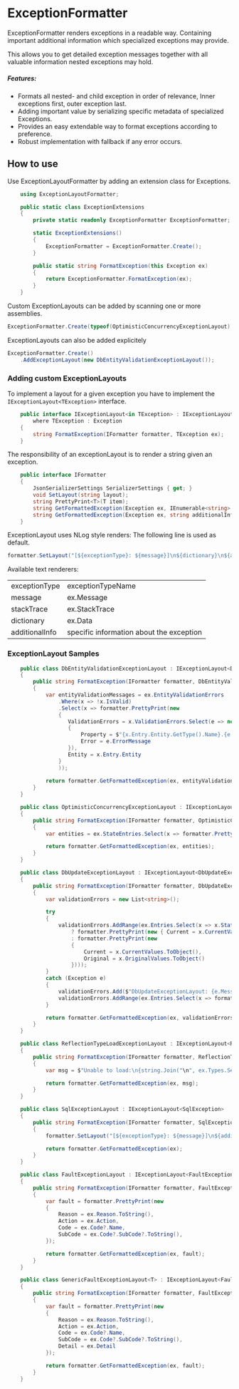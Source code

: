 # ExceptionFormatter
ExceptionFormatter renders exceptions in a readable way. Containing important additional information which specialized exceptions may provide.

This allows you to get detailed exception messages together with all valuable information nested exceptions may hold.

##### Features:
* Formats all nested- and child exception in order of relevance, Inner exceptions first, outer exception last.
* Adding important value by serializing specific metadata of specialized Exceptions. 
* Provides an easy extendable way to format exceptions according to preference.  
* Robust implementation with fallback if any error occurs.

## How to use

Use ExceptionLayoutFormatter by adding an extension class for Exceptions.

```csharp
    using ExceptionLayoutFormatter;

    public static class ExceptionExtensions
    {
        private static readonly ExceptionFormatter ExceptionFormatter;

        static ExceptionExtensions()
        {
            ExceptionFormatter = ExceptionFormatter.Create();
        }

        public static string FormatException(this Exception ex)
        {
            return ExceptionFormatter.FormatException(ex);
        }
    }
```
Custom ExceptionLayouts can be added by scanning one or more assemblies.

```csharp 
ExceptionFormatter.Create(typeof(OptimisticConcurrencyExceptionLayout).Assembly); 
```

ExceptionLayouts can also be added explicitely

```csharp 
ExceptionFormatter.Create()
    .AddExceptionLayout(new DbEntityValidationExceptionLayout()); 
```

### Adding custom  ExceptionLayouts

To implement a layout for a given exception you have to implement the ```IExceptionLayout<TException>``` interface.

```csharp
    public interface IExceptionLayout<in TException> : IExceptionLayout
        where TException : Exception
    {
        string FormatException(IFormatter formatter, TException ex);
    }
```
The responsibility of an exceptionLayout is to render a string given an exception. 



```csharp
    public interface IFormatter
    {
        JsonSerializerSettings SerializerSettings { get; }
        void SetLayout(string layout);
        string PrettyPrint<T>(T item);
        string GetFormattedException(Exception ex, IEnumerable<string> additionalInfo);
        string GetFormattedException(Exception ex, string additionalInfo = null);
    }
```

ExceptionLayout uses NLog style renders: The following line is used as default.  

```csharp
formatter.SetLayout("[${exceptionType}: ${message}]\n${dictionary}\n${additionalInfo}\n${stacktrace}");
```

Available text renderers:

|				 |   								    |
| -------------- | ------------------------------------ |
| exceptionType  |	exceptionTypeName					|
| message	     |  ex.Message							|
| stackTrace	 |  ex.StackTrace						|
| dictionary	 |  ex.Data								|
| additionalInfo |  specific information about the exception   |

### ExceptionLayout Samples

```csharp
    public class DbEntityValidationExceptionLayout : IExceptionLayout<DbEntityValidationException>
    {
        public string FormatException(IFormatter formatter, DbEntityValidationException ex)
        {
            var entityValidationMessages = ex.EntityValidationErrors
                .Where(x => !x.IsValid)
                .Select(x => formatter.PrettyPrint(new
                {
                   ValidationErrors = x.ValidationErrors.Select(e => new
                   {
                       Property = $"{x.Entry.Entity.GetType().Name}.{e.PropertyName}",
                       Error = e.ErrorMessage
                   }),
                   Entity = x.Entry.Entity
                }
                ));
 
            return formatter.GetFormattedException(ex, entityValidationMessages);
        }
    }
```

```csharp
    public class OptimisticConcurrencyExceptionLayout : IExceptionLayout<OptimisticConcurrencyException>
    {
        public string FormatException(IFormatter formatter, OptimisticConcurrencyException ex)
        {
            var entities = ex.StateEntries.Select(x => formatter.PrettyPrint(x.Entity));

            return formatter.GetFormattedException(ex, entities);
        }
    }
```

```csharp
    public class DbUpdateExceptionLayout : IExceptionLayout<DbUpdateException>
    {
        public string FormatException(IFormatter formatter, DbUpdateException ex)
        {
            var validationErrors = new List<string>();

            try
            {
                validationErrors.AddRange(ex.Entries.Select(x => x.State == EntityState.Added
                    ? formatter.PrettyPrint(new { Current = x.CurrentValues.ToObject() })
                    : formatter.PrettyPrint(new 
                    {
                        Current = x.CurrentValues.ToObject(), 
                        Original = x.OriginalValues.ToObject()
                    })));
            }
            catch (Exception e)
            {
                validationErrors.Add($"DbUpdateExceptionLayout: {e.Message}");
                validationErrors.AddRange(ex.Entries.Select(x => formatter.PrettyPrint(x.Entity)));
            }

            return formatter.GetFormattedException(ex, validationErrors);
        }
    }
```

```csharp
    public class ReflectionTypeLoadExceptionLayout : IExceptionLayout<ReflectionTypeLoadException>
    {
        public string FormatException(IFormatter formatter, ReflectionTypeLoadException ex)
        {
            var msg = $"Unable to load:\n{string.Join("\n", ex.Types.Select(x => x.Name))}\n";

            return formatter.GetFormattedException(ex, msg);
        }
    }
```

```csharp
    public class SqlExceptionLayout : IExceptionLayout<SqlException>
    {
        public string FormatException(IFormatter formatter, SqlException ex)
        {
            formatter.SetLayout("[${exceptionType}: ${message}]\n${additionalInfo}\n${stacktrace}");

            return formatter.GetFormattedException(ex);
        }
    }
```
```csharp
    public class FaultExceptionLayout : IExceptionLayout<FaultException>
    {
        public string FormatException(IFormatter formatter, FaultException ex)
        {
            var fault = formatter.PrettyPrint(new
            {
                Reason = ex.Reason.ToString(),
                Action = ex.Action,
                Code = ex.Code?.Name,
                SubCode = ex.Code?.SubCode?.ToString(),
            });

            return formatter.GetFormattedException(ex, fault);
        }
    }
```

```csharp
    public class GenericFaultExceptionLayout<T> : IExceptionLayout<FaultException<T>>
    {
        public string FormatException(IFormatter formatter, FaultException<T> ex)
        {
            var fault = formatter.PrettyPrint(new
            {
                Reason = ex.Reason.ToString(),
                Action = ex.Action,
                Code = ex.Code?.Name,
                SubCode = ex.Code?.SubCode?.ToString(),
                Detail = ex.Detail
            });

            return formatter.GetFormattedException(ex, fault);
        }
    }
```